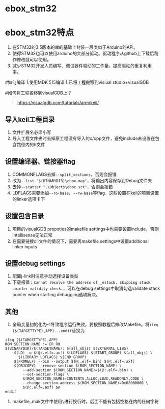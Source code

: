 # ebox_stm32
# ebox_stm32特点
1. 在STM32的3.5版本的库的基础上封装一层类似于Arduino的API。
1. 使得STM32也可以使用arduino的大部分驱动。驱动程序从github上下载后稍作修改就可以使用。
1. 减少STM32开发人员编写、调试器件驱动的工作量，提高驱动的重复利用率。

#如何编译
1.使用MDK 515编译
1.已将工程搬移到visiual studio+visualGDB

#如何将工程搬移到visualGDB上？
> https://visualgdb.com/tutorials/arm/keil/

## 导入keil工程目录
1. 文件扩展名必须小写
1. 导入工程文件夹时去掉原工程没有导入的c/cpp文件，避免include未设置在包含路径内的h文件

## 设置编译器、链接器flag
1. COMMONFLAGS去掉```--split_sections```，否则会报错
1. 改为```--list "$(BINARYDIR)\ebox.map"```，将输出内容保存到Debug文件夹
1. 去掉```--scatter ".\Objects\ebox.sct"```，否则会报错
1. LDFLAGS需要添加```--ro-base```、```--rw-base```等flag，这些设置在keil的项目设置的linker选项卡下

## 设置包含目录
1. 项目的visualGDB propoties的makefile settings中也需要设置include，否则intellisense无法正常
1. 在需要链接dll文件的情况下，需要再makefile settings中设置additional linker inputs

## 设置debug settings
1. 配置j-link时注意手动选择设备类型
1. 下载报错：```Cannot resolve the address of _estack. Skipping stack pointer validity check.```，可以在debug settings中取消勾选validate stack pointer when starting debugging选项解决。

## 其他
1. 全局变量初始化为-1导致程序运行失败，要按照教程后修改Makefile，将```ifeq ($(TARGETTYPE),APP)...endif```替换为
```
ifeq ($(TARGETTYPE),APP)
ROM_SECTION_NAME := ER_RO
$(BINARYDIR)/$(TARGETNAME): $(all_objs) $(EXTERNAL_LIBS)
    $(LD) -o $(@:.elf=.axf) $(LDFLAGS) $(START_GROUP) $(all_objs) \
      $(LIBRARY_LDFLAGS) $(END_GROUP)
    $(FROMELF) --bin --output $(@:.elf=.bin) $(@:.elf=.axf)
    $(OBJCOPY) --remove-section $(ROM_SECTION_NAME) \
        --add-section $(ROM_SECTION_NAME)=$(@:.elf=.bin) \
        --set-section-flags \
        $(ROM_SECTION_NAME)=CONTENTS,ALLOC,LOAD,READONLY,CODE \
        --change-section-address $(ROM_SECTION_NAME)=0x08000000 \
        $(@:.elf=.axf) $@
endif
```
1. makefile,.mak文件中使用```\```进行换行时，后面不能有包括空格在内的任何字符
